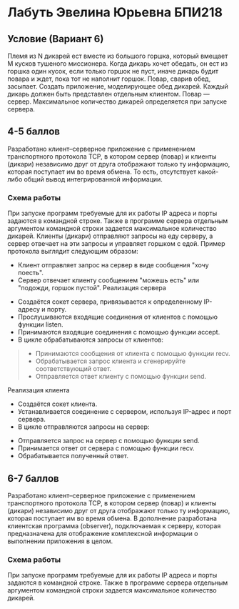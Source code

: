 # Лабуть Эвелина Юрьевна БПИ218
## Условие (Вариант 6)
Племя из N дикарей ест вместе из большого горшка, который вмещает M кусков тушеного миссионера. Когда дикарь хочет обедать, он ест из горшка один кусок, если только горшок не пуст, иначе дикарь будит повара и ждет, пока тот не наполнит горшок. Повар, сварив обед, засыпает. Создать приложение, моделирующее обед дикарей. Каждый дикарь должен быть представлен отдельным клиентом. Повар — сервер. Максимальное количество дикарей определяется при запуске сервера.
## 4-5 баллов
Разработано клиент–серверное приложение с применением транспортного протокола TCP, в котором сервер (повар) и клиенты (дикари) независимо друг от друга отображают только ту информацию, которая поступает им во время обмена. То есть, отсутствует какой-либо общий вывод интегрированной информации.
### Схема работы
При запуске программ требуемые для их работы IP адреса и порты задаются в командной строке. Также в программе сервера отдельным аргументом командной строки задается максимальное количество дикарей. 
Клиенты (дикари) отправляют запросы на еду серверу, а сервер отвечает на эти запросы и управляет горшком с едой. Пример протокола выглядит следующим образом:
* Клиент отправляет запрос на сервер в виде сообщения "хочу поесть".
* Сервер отвечает клиенту сообщением "можешь есть" или "подожди, горшок пустой".
Реализация сервера
- Создаётся сокет сервера, привязывается к определенному IP-адресу и порту.
- Прослушиваются входящие соединения от клиентов с помощью функции listen.
- Принимаются входящие соединения с помощью функции accept.
- В цикле обрабатываются запросы от клиентов:
>* Принимаются сообщения от клиента с помощью функции recv.
>* Обрабатывается запрос клиента и сгенерируйте соответствующий ответ.
>* Отправляется ответ клиенту с помощью функции send.

Реализация клиента
- Создаётся сокет клиента.
- Устанавливается соединение с сервером, используя IP-адрес и порт сервера.
- В цикле отправляются запросы на сервер:
* Отправляется запрос на сервер с помощью функции send.
* Принимается ответ от сервера с помощью функции recv.
* Обрабатывается полученный ответ.
## 6-7 баллов
Разработано клиент–серверное приложение с применением транспортного протокола TCP, в котором сервер (повар) и клиенты (дикари) независимо друг от друга отображают только ту информацию, которая поступает им во время обмена. В дополнение разработана клиентская программа (observer), подключаемая к серверу, которая предназначена для отображение комплексной информации о выполнении приложения в целом.
### Схема работы
При запуске программ требуемые для их работы IP адреса и порты задаются в командной строке. Также в программе сервера отдельным аргументом командной строки задается максимальное количество дикарей.
